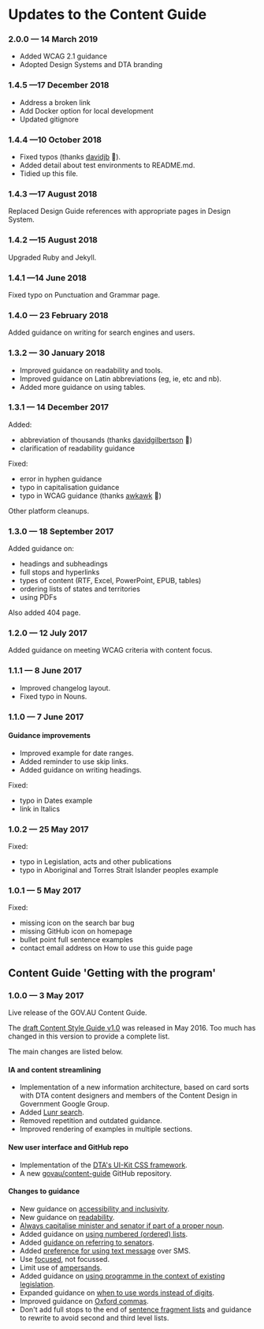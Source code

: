 # Updates to the Content Guide
### 2.0.0 &#8212; 14 March 2019
- Added WCAG 2.1 guidance
- Adopted Design Systems and DTA branding

### 1.4.5 &#8212;17 December 2018
- Address a broken link
- Add Docker option for local development
- Updated gitignore

### 1.4.4 &#8212;10 October 2018
- Fixed typos (thanks [davidjb](https://github.com/davidjb) 🤗).
- Added detail about test environments to README.md.
- Tidied up this file.

### 1.4.3 &#8212;17 August 2018
Replaced Design Guide references with appropriate pages in Design System.

### 1.4.2 &#8212;15 August 2018
Upgraded Ruby and Jekyll.

### 1.4.1 &#8212;14 June 2018
Fixed typo on Punctuation and Grammar page.

### 1.4.0 &#8212; 23 February 2018

Added guidance on writing for search engines and users.

### 1.3.2 &#8212; 30 January 2018

- Improved guidance on readability and tools.
- Improved guidance on Latin abbreviations (eg, ie, etc and nb).
- Added more guidance on using tables.

### 1.3.1 &#8212; 14 December 2017

Added:
- abbreviation of thousands (thanks [davidgilbertson](https://github.com/davidgilbertson) 🤗)
- clarification of readability guidance

Fixed:
- error in hyphen guidance
- typo in capitalisation guidance
- typo in WCAG guidance (thanks [awkawk](https://github.com/awkawk) 🤗)

Other platform cleanups.

### 1.3.0 &#8212; 18 September 2017

Added guidance on:
- headings and subheadings
- full stops and hyperlinks
- types of content (RTF, Excel, PowerPoint, EPUB, tables)
- ordering lists of states and territories
- using PDFs

Also added 404 page.

### 1.2.0 &#8212; 12 July 2017

Added guidance on meeting WCAG criteria with content focus.

### 1.1.1 &#8212; 8 June 2017

- Improved changelog layout.
- Fixed typo in Nouns.

### 1.1.0 &#8212; 7 June 2017

#### Guidance improvements

- Improved example for date ranges.
- Added reminder to use skip links.
- Added guidance on writing headings.

Fixed:
- typo in Dates example
- link in Italics

### 1.0.2 &#8212; 25 May 2017

Fixed:
- typo in Legislation, acts and other publications
- typo in Aboriginal and Torres Strait Islander peoples example

### 1.0.1 &#8212; 5 May 2017

Fixed:
- missing icon on the search bar bug
- missing GitHub icon on homepage
- bullet point full sentence examples
- contact email address on How to use this guide page

## Content Guide 'Getting with the program'

### 1.0.0 &#8212; 3 May 2017

Live release of the GOV.AU Content Guide.

The [draft Content Style Guide v1.0](https://github.com/AusDTO/gov-au-content-guide) was released in May 2016. Too much has changed in this version to provide a complete list.

The main changes are listed below.

#### IA and content streamlining

- Implementation of a new information architecture, based on card sorts with DTA content designers and members of the Content Design in Government Google Group.
- Added [Lunr search](https://lunrjs.com/).
- Removed repetition and outdated guidance.
- Improved rendering of examples in multiple sections.

#### New user interface and GitHub repo

- Implementation of the [DTA's UI-Kit CSS framework](https://github.com/AusDTO/gov-au-ui-kit).
- A new [govau/content-guide](https://github.com/govau/content-guide) GitHub repository.

#### Changes to guidance

- New guidance on [accessibility and inclusivity](http://guides.service.gov.au/content-guide/accessibility-inclusivity/).
- New guidance on [readability](http://guides.service.gov.au/content-guide/writing-style/#readability).
- [Always capitalise minister and senator if part of a proper noun](http://guides.service.gov.au/content-guide/punctuation-grammar/#capitalisation).
- Added guidance on [using numbered (ordered) lists](http://guides.service.gov.au/content-guide/content-structure/#bullet-point-lists).
- Added [guidance on referring to senators](http://guides.service.gov.au/content-guide/terms-phrases/#ministers-senators-mps).
- Added [preference for using text message](http://guides.service.gov.au/content-guide/terms-phrases/#digital-terms) over SMS.
- Use [focused](http://guides.service.gov.au/content-guide/terms-phrases/#preferred-spellings), not focussed.
- Limit use of [ampersands](http://guides.service.gov.au/content-guide/punctuation-grammar/#ampersands).
- Added guidance on [using programme in the context of existing legislation](http://guides.service.gov.au/content-guide/terms-phrases/#preferred-spellings).
- Expanded guidance on [when to use words instead of digits](http://guides.service.gov.au/content-guide/numbers-measurements/#numbers).
- Improved guidance on [Oxford commas](http://guides.service.gov.au/content-guide/punctuation-grammar/#commas).
- Don't add full stops to the end of [sentence fragment lists](http://guides.service.gov.au/content-guide/content-structure/#bullet-point-lists) and guidance to rewrite to avoid second and third level lists.
